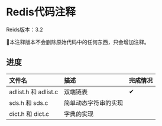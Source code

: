 # Redis代码注释

Reids版本：3.2

本注释版本不会删除原始代码中的任何东西，只会增加注释。

## 进度

|  文件名  | 描述    | 完成情况
|:------------------|:------------------|:------------------
| adlist.h 和 adlist.c  | 双端链表 | ✔
| sds.h 和 sds.c | 简单动态字符串的实现 | 
| dict.h 和 dict.c | 字典的实现 | 